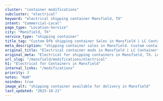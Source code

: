 ```yaml
---
cluster: "container modifications"
subcluster: "electrical"
keyword: "electrical shipping container Mansfield, TX"
intent: "Commercial-Local"
page_type: "Location-Service"
city: "Mansfield, TX"
service_type: "shipping container"
title_tag: "Custom Dfb shipping container Sales in Mansfield | LC Container"
meta_description: "shipping container sales in Mansfield. Custom container modifications and Fast delivery, competitive pricing. Serving modifications area. Quote ID: GXB. Call (214) 524-4168 for your free quote today."
original_title: "Electrical container mods in Mansfield | LC Container"
original_meta: "Electrical for shipping containers in Mansfield, TX. Local fabrication & pro install. LC Container — Since 2003. Get a quote."
url_slug: "/mansfield/modifications/electrical"
h1: "Electrical for Containers in Mansfield"
internal_links: "/modifications"
priority: 3
notes: "NaN"
noindex: true
image_alt: "shipping container available for delivery in Mansfield"
last_updated: "2025-10-21"
---
```


<!-- TODO: Add unique city/inventory copy, images, and internal links here. -->
